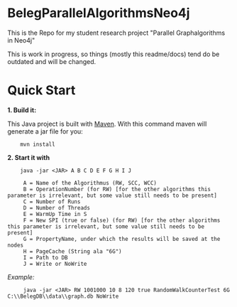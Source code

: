 # BelegParallelAlgorithmsNeo4j

This is the Repo for my student research project  "Parallel Graphalgorithms in Neo4j"

This is work in progress, so things (mostly this readme/docs) tend do be outdated and will be changed.

# Quick Start

**1. Build it:**

This Java project is built with [Maven](http://maven.apache.org).
With this command maven will generate a jar file for you:

        mvn install

**2. Start it with**

        java -jar <JAR> A B C D E F G H I J
        
         A = Name of the Algorithmus (RW, SCC, WCC)
         B = OperationNumber (for RW) [for the other algorithms this parameter is irrelevant, but some value still needs to be present]
         C = Number of Runs
         D = Number of Threads
         E = WarmUp Time in S
         F = New SPI (true or false) (for RW) [for the other algorithms this parameter is irrelevant, but some value still needs to be present]
         G = PropertyName, under which the results will be saved at the nodes
         H = PageCache (String ala "6G")
         I = Path to DB
         J = Write or NoWrite
         
*Example:*
           
         java -jar <JAR> RW 1001000 10 8 120 true RandomWalkCounterTest 6G C:\\BelegDB\\data\\graph.db NoWrite
         
